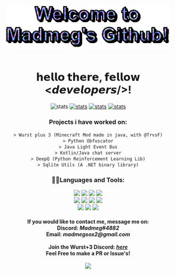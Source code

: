 <div align = "center">
  <img src="https://raw.githubusercontent.com/Madmegsox1/Madmegsox1/master/text.gif" alt="Hello!!!">
  </br> </br>
  <h1>
    𝗵𝗲𝗹𝗹𝗼 𝘁𝗵𝗲𝗿𝗲, 𝗳𝗲𝗹𝗹𝗼𝘄 <𝙙𝙚𝙫𝙚𝙡𝙤𝙥𝙚𝙧𝙨/>!<br/>
  </h1>
  
  
  <p>
    <img src="https://komarev.com/ghpvc/?username=Madmegsox1&label=Views&color=582673&style=flat-square" alt="stats" />
    <a href = "https://github.com/Madmegsox1" taget="_blank">
      <img src="https://img.shields.io/github/followers/Madmegsox1?label=follow&style=social" alt="stats" /></a>
    <a href = "https://www.youtube.com/channel/UCq-zp_4MFBEl8YHDCR2A--g?view_as=subscriber" taget="_blank">
      <img src="https://img.shields.io/badge/-Madmeg-c14438?style=flat-square&logo=Youtube&link=https://www.youtube.com/channel/UCq-zp_4MFBEl8YHDCR2A--g?view_as=subscriber" alt="stats" /></a>
    <a href = "https://github.com/WurstPlus" taget="_blank">
      <img src="https://img.shields.io/badge/Wurst-Plus-eb801c?style=flat-square&logo=AddThis&logoColor=eb801c" alt="stats" /></a>
  </p>  
 
 
  <h3>
    Projects i have worked on:
  </h3>
  <p>
    
    > Wurst plus 3 (Minecraft Mod made in java, with @TrvsF)
    > Python Obfuscator
    > Java Light Event Bus
    > Kotlin/Java chat server
    > DeepQ (Python Reinforcement Learning Lib)
    > Sqlite Utils (A .NET binary library)
    
  </p>
  
  
  <h3>
      👨‍💻Languages and Tools:
  </h3> 
  <p>
    <img src="https://img.shields.io/badge/java-582673?style=for-the-badge&logo=java&logoColor=white">
    <img src="https://img.shields.io/badge/c%23-582673?style=for-the-badge&logo=c-sharp&logoColor=white">
    <img src="https://img.shields.io/badge/kotlin-582673?style=for-the-badge&logo=kotlin&logoColor=white">
    <img src="https://img.shields.io/badge/python-582673?style=for-the-badge&logo=python&logoColor=white"></br>
    <img src="https://img.shields.io/badge/c++-582673?style=for-the-badge&logo=c%2B%2B&logoColor=white">
    <img src="https://img.shields.io/badge/javascript-582673?style=for-the-badge&logo=javascript&logoColor=white">
    <img src="https://img.shields.io/badge/.NET-582673?style=for-the-badge&logo=.net&logoColor=white">
    <img src="https://img.shields.io/badge/Gradle-582673?style=for-the-badge&logo=Gradle&logoColor=white"></br>
    <img src="https://img.shields.io/badge/IntelliJ-143?style=for-the-badge&logo=intellij-idea&color=582673&logoColor=white&labelColor=black">
    <img src="https://img.shields.io/badge/Pycharm-143?style=for-the-badge&logo=pycharm&logoColor=white&color=582673&labelColor=black">
    <img src="https://img.shields.io/badge/Rider-143?style=for-the-badge&logo=Rider&logoColor=white&color=582673&labelColor=black">
  </p>
  
  <h4>
    If you would like to contact me, message me on:<br/>
    Discord: <i>Madmeg#4882</i><br/>
    Email: <i>madmegsox2@gmail.com</i><br/><br/>
    Join the Wurst+3 Discord: <a href="https://discord.gg/G64ur5G3T2"><i> here</i></a><br/>
    Feel Free to make a PR or Issue's!<br/><br/>
      <img  height="139px" src="https://github-readme-stats.vercel.app/api?username=Madmegsox1&include_all_commits=true&count_private=true&show_icons=true&line_height=20&title_color=e5adff&icon_color=2234AE&text_color=ffffff&bg_color=0,265a73,582673"/>
  </h4>
  
  

  
 

    
</div>
